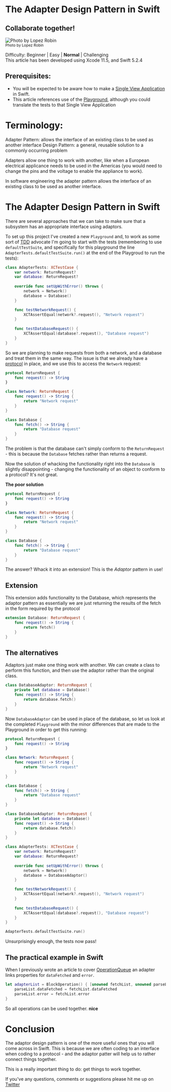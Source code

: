 # The Adapter Design Pattern in Swift
## Collaborate together!


![Photo by Lopez Robin](Images/photo-1519741347686-c1e0aadf4611.jpeg)<br/>
<sub>Photo by Lopez Robin<sub>

Difficulty: Beginner | Easy | **Normal** | Challenging<br/>
This article has been developed using Xcode 11.5, and Swift 5.2.4

## Prerequisites: 
* You will be expected to be aware how to make a [Single View Application](https://medium.com/swlh/your-first-ios-application-using-xcode-9983cf6efb71) in Swift.
* This article references use of the [Playground](https://medium.com/@stevenpcurtis.sc/coding-in-swift-playgrounds-1a5563efa089), although you could translate the tests to that Single View Application

# Terminology:
Adapter Pattern: allows the interface of an existing class to be used as another interface
Design Pattern: a general, reusable solution to a commonly occurring problem

Adapters allow one thing to work with another, like when a European electrical applicance needs to be used in the Americas (you would need to change the pins and the voltage to enable the appliance to work). 

In software engineering the adapter pattern allows the interface of an existing class to be used as another interface.

# The Adapter Design Pattern in Swift
There are several approaches that we can take to make sure that a subsystem has an appropriate interface using adaptors.

To set up this project I've created a new `Playground` and, to work as some sort of [TDD](https://medium.com/@stevenpcurtis.sc/test-driven-development-tdd-in-swift-b903b31598b6) advocate I'm going to start with the tests (remembering to use `defaultTestSuite`, and specifically for this playground the line `AdapterTests.defaultTestSuite.run()` at the end of the Playgroud to run the tests):

```swift
class AdapterTests: XCTestCase {
    var network: ReturnRequest?
    var database: ReturnRequest?
    
    override func setUpWithError() throws {
        network = Network()
        database = Database()
    }

    func testNetworkRequest() {
        XCTAssertEqual(network?.request(), "Network request")
    }
    
    func testDatabaseRequest() {
        XCTAssertEqual(database?.request(), "Database request")
    }
}
```

So we are planning to make requests from both a network, and a database and treat them in the same way. The issue is that we already have a [protocol](https://medium.com/@stevenpcurtis.sc/protocols-in-swift-f46c31283b18) in place, and we use this to access the `Network` request:

```swift
protocol ReturnRequest {
    func request() -> String
}

class Network: ReturnRequest {
    func request() -> String {
        return "Network request"
    }
}

class Database {
    func fetch() -> String {
        return "Database request"
    }
}
```

The problem is that the database can't simply conform to the `ReturnRequest` - this is because the `Database` fetches rather than returns a request. 

Now the solution of whacking the functionality right into the `Database` is slightly disappointing - changing the functionality of an object to conform to a protocol? It's not great.

**The poor solution**

```swift
protocol ReturnRequest {
    func request() -> String
}

class Network: ReturnRequest {
    func request() -> String {
        return "Network request"
    }
}

class Database {
    func fetch() -> String {
        return "Database request"
    }
}
```

The answer? Whack it into an extension! This is the *Adaptor* pattern in use!

## Extension
This extension adds functionality to the Database, which represents the adaptor pattern as essentially we are just returning the results of the fetch in the form required by the protocol

```swift
extension Database: ReturnRequest {
    func request() -> String {
        return fetch()
    }
}
```

## The alternatives
Adaptors just make one thing work with another. We can create a class to perform this function, and then use the adaptor rather than the original class.

```swift
class DatabaseAdaptor: ReturnRequest {
    private let database = Database()
    func request() -> String {
        return database.fetch()
    }
}
```

Now `DatabaseAdaptor` can be used in place of the database, so let us look at the completed `Playground` with the minor differences that are made to the Playground in order to get this running:

```swift
protocol ReturnRequest {
    func request() -> String
}

class Network: ReturnRequest {
    func request() -> String {
        return "Network request"
    }
}

class Database {
    func fetch() -> String {
        return "Database request"
    }
}

class DatabaseAdaptor: ReturnRequest {
    private let database = Database()
    func request() -> String {
        return database.fetch()
    }
}

class AdapterTests: XCTestCase {
    var network: ReturnRequest?
    var database: ReturnRequest?
    
    override func setUpWithError() throws {
        network = Network()
        database = DatabaseAdaptor()
    }

    func testNetworkRequest() {
        XCTAssertEqual(network?.request(), "Network request")
    }
    
    func testDatabaseRequest() {
        XCTAssertEqual(database?.request(), "Database request")
    }
}

AdapterTests.defaultTestSuite.run()
```

Unsurprisingly enough, the tests now pass!

## The practical example in Swift
When I previously wrote an article to cover [OperationQueue](https://stevenpcurtis.medium.com/use-operationqueue-to-chain-api-calls-in-swift-71eefd6891ef) an adapter links properties for `dataFetched` and `error`.

```swift
let adapterList = BlockOperation() { [unowned fetchList, unowned parseList] in
    parseList.dataFetched = fetchList.dataFetched
    parseList.error = fetchList.error
}
```

So all operations can be used together. **nice**

# Conclusion
The adaptor design pattern is one of the more useful ones that you will come across in Swift. This is because we are often coding to an interface when coding to a protocol - and the adaptor patter will help us to rather connect things together.

This is a really important thing to do: get things to work together.

If you've any questions, comments or suggestions please hit me up on [Twitter](https://twitter.com/stevenpcurtis) 
